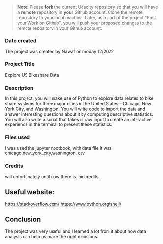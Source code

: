 >**Note**: Please **fork** the current Udacity repository so that you will have a **remote** repository in **your** Github account. Clone the remote repository to your local machine. Later, as a part of the project "Post your Work on Github", you will push your proposed changes to the remote repository in your Github account.

### Date created
The project was created by Nawaf on moday 12/2022

### Project Title
Explore US Bikeshare Data

### Description
In this project, you will make use of Python to explore data related to bike share systems for three major cities in the United States—Chicago, New York City, and Washington. You will write code to import the data and answer interesting questions about it by computing descriptive statistics. You will also write a script that takes in raw input to create an interactive experience in the terminal to present these statistics.

### Files used
i was used the jupyter nootbook, with data file it was chicago,new_york_city,washington, csv 

### Credits
will unfortunately until now there is. no credits.

## Useful website:
https://stackoverflow.com/
https://www.python.org/shell/

## Conclusion
The project was very useful and I learned a lot from it about how data analysis can help us make the right decisions.



